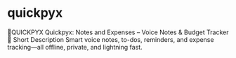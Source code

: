 # quickpyx
📱QUICKPYX Quickpyx:  Notes and Expenses – Voice Notes &amp; Budget Tracker  📝 Short Description Smart voice notes, to-dos, reminders, and expense tracking—all offline, private, and lightning fast.
